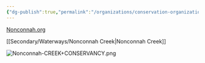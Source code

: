 ```yaml
---
{"dg-publish":true,"permalink":"/organizations/conservation-organizations/nonconnah-creek-conservancy/","noteIcon":"","created":"2025-05-20T10:31:25.690-05:00"}
---
```


[Nonconnah.org](https://www.nonconnah.org/)

[[Secondary/Waterways/Nonconnah Creek\|Nonconnah Creek]]

![Nonconnah-CREEK+CONSERVANCY.png](/img/user/Secondary/Images/Nonconnah-CREEK+CONSERVANCY.png)